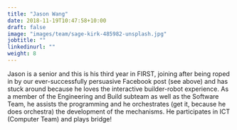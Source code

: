 ```yaml
---
title: "Jason Wang"
date: 2018-11-19T10:47:58+10:00
draft: false
image: "images/team/sage-kirk-485982-unsplash.jpg"
jobtitle: ""
linkedinurl: ""
weight: 8
---
```


Jason is a senior and this is his third year in FIRST, joining after being roped in by our ever-successfully persuasive Facebook post (see above) and has stuck around because he loves the interactive builder-robot experience. As a member of the Engineering and Build subteam as well as the Software Team, he assists the programming and he orchestrates (get it, because he does orchestra) the development of the mechanisms. He participates in ICT (Computer Team) and plays bridge!
